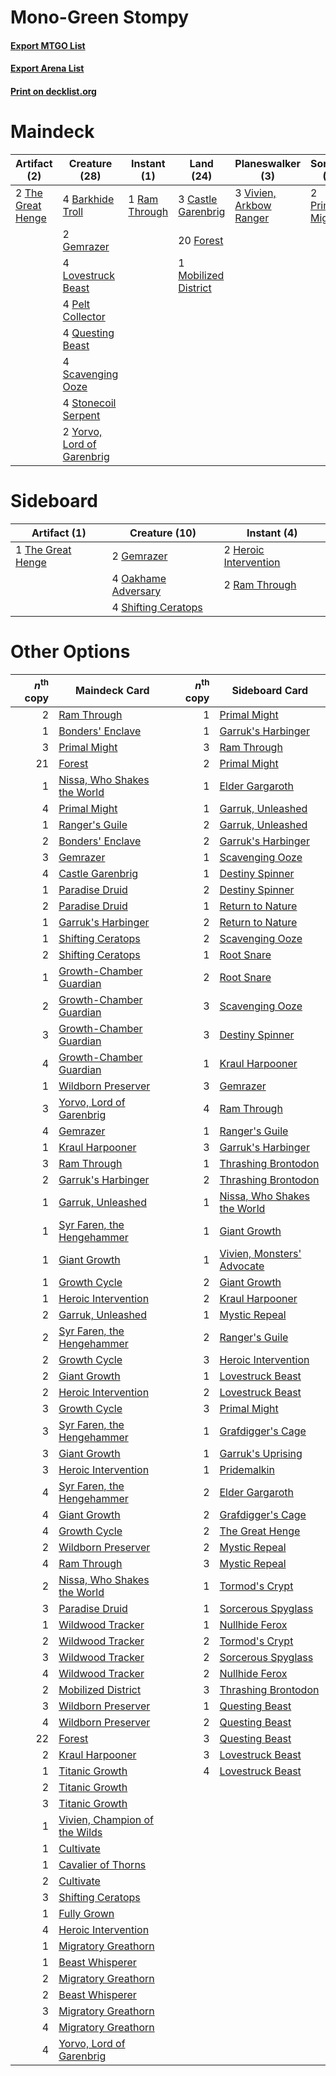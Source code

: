 # Mono-Green Stompy

#### [Export MTGO List](../collection/Mono-Green%20Stompy/Mono-Green%20Stompy.txt)
#### [Export Arena List](../collection/Mono-Green%20Stompy/Mono-Green%20Stompy_arena.txt)
#### [Print on decklist.org](http://decklist.org/?deckmain=4%09Barkhide%20Troll%0A3%09Castle%20Garenbrig%0A20%09Forest%0A2%09Gemrazer%0A4%09Lovestruck%20Beast%0A1%09Mobilized%20District%0A4%09Pelt%20Collector%0A2%09Primal%20Might%0A4%09Questing%20Beast%0A1%09Ram%20Through%0A4%09Scavenging%20Ooze%0A4%09Stonecoil%20Serpent%0A2%09The%20Great%20Henge%0A3%09Vivien,%20Arkbow%20Ranger%0A2%09Yorvo,%20Lord%20of%20Garenbrig&deckside=2%09Gemrazer%0A2%09Heroic%20Intervention%0A4%09Oakhame%20Adversary%0A2%09Ram%20Through%0A4%09Shifting%20Ceratops%0A1%09The%20Great%20Henge)
# Maindeck

|                                        Artifact (2)                                        |                                            Creature (28)                                            |                                      Instant (1)                                       |                                           Land (24)                                           |                                         Planeswalker (3)                                         |                                       Sorcery (2)                                       |
|--------------------------------------------------------------------------------------------|-----------------------------------------------------------------------------------------------------|----------------------------------------------------------------------------------------|-----------------------------------------------------------------------------------------------|--------------------------------------------------------------------------------------------------|-----------------------------------------------------------------------------------------|
|2 [The Great Henge](http://gatherer.wizards.com/Pages/Card/Details.aspx?multiverseid=473123)|4 [Barkhide Troll](http://gatherer.wizards.com/Pages/Card/Details.aspx?multiverseid=466919)          |1 [Ram Through](http://gatherer.wizards.com/Pages/Card/Details.aspx?multiverseid=479690)|3 [Castle Garenbrig](http://gatherer.wizards.com/Pages/Card/Details.aspx?multiverseid=473202)  |3 [Vivien, Arkbow Ranger](http://gatherer.wizards.com/Pages/Card/Details.aspx?multiverseid=466953)|2 [Primal Might](http://gatherer.wizards.com/Pages/Card/Details.aspx?multiverseid=485520)|
|                                                                                            |2 [Gemrazer](http://gatherer.wizards.com/Pages/Card/Details.aspx?multiverseid=479675)                |                                                                                        |20 [Forest](http://gatherer.wizards.com/Pages/Card/Details.aspx?multiverseid=439860)           |                                                                                                  |                                                                                         |
|                                                                                            |4 [Lovestruck Beast](http://gatherer.wizards.com/Pages/Card/Details.aspx?multiverseid=473127)        |                                                                                        |1 [Mobilized District](http://gatherer.wizards.com/Pages/Card/Details.aspx?multiverseid=461176)|                                                                                                  |                                                                                         |
|                                                                                            |4 [Pelt Collector](http://gatherer.wizards.com/Pages/Card/Details.aspx?multiverseid=452891)          |                                                                                        |                                                                                               |                                                                                                  |                                                                                         |
|                                                                                            |4 [Questing Beast](http://gatherer.wizards.com/Pages/Card/Details.aspx?multiverseid=473133)          |                                                                                        |                                                                                               |                                                                                                  |                                                                                         |
|                                                                                            |4 [Scavenging Ooze](http://gatherer.wizards.com/Pages/Card/Details.aspx?multiverseid=420783)         |                                                                                        |                                                                                               |                                                                                                  |                                                                                         |
|                                                                                            |4 [Stonecoil Serpent](http://gatherer.wizards.com/Pages/Card/Details.aspx?multiverseid=473197)       |                                                                                        |                                                                                               |                                                                                                  |                                                                                         |
|                                                                                            |2 [Yorvo, Lord of Garenbrig](http://gatherer.wizards.com/Pages/Card/Details.aspx?multiverseid=473147)|                                                                                        |                                                                                               |                                                                                                  |                                                                                         |


# Sideboard

|                                        Artifact (1)                                        |                                        Creature (10)                                         |                                          Instant (4)                                           |
|--------------------------------------------------------------------------------------------|----------------------------------------------------------------------------------------------|------------------------------------------------------------------------------------------------|
|1 [The Great Henge](http://gatherer.wizards.com/Pages/Card/Details.aspx?multiverseid=473123)|2 [Gemrazer](http://gatherer.wizards.com/Pages/Card/Details.aspx?multiverseid=479675)         |2 [Heroic Intervention](http://gatherer.wizards.com/Pages/Card/Details.aspx?multiverseid=423776)|
|                                                                                            |4 [Oakhame Adversary](http://gatherer.wizards.com/Pages/Card/Details.aspx?multiverseid=473129)|2 [Ram Through](http://gatherer.wizards.com/Pages/Card/Details.aspx?multiverseid=479690)        |
|                                                                                            |4 [Shifting Ceratops](http://gatherer.wizards.com/Pages/Card/Details.aspx?multiverseid=466948)|                                                                                                |


# Other Options

|*n*<sup>th</sup> copy|                                             Maindeck Card                                              |*n*<sup>th</sup> copy|                                            Sideboard Card                                            |
|--------------------:|--------------------------------------------------------------------------------------------------------|--------------------:|------------------------------------------------------------------------------------------------------|
|                    2|[Ram Through](http://gatherer.wizards.com/Pages/Card/Details.aspx?multiverseid=479690)                  |                    1|[Primal Might](http://gatherer.wizards.com/Pages/Card/Details.aspx?multiverseid=485520)               |
|                    1|[Bonders' Enclave](http://gatherer.wizards.com/Pages/Card/Details.aspx?multiverseid=479765)             |                    1|[Garruk's Harbinger](http://gatherer.wizards.com/Pages/Card/Details.aspx?multiverseid=485508)         |
|                    3|[Primal Might](http://gatherer.wizards.com/Pages/Card/Details.aspx?multiverseid=485520)                 |                    3|[Ram Through](http://gatherer.wizards.com/Pages/Card/Details.aspx?multiverseid=479690)                |
|                   21|[Forest](http://gatherer.wizards.com/Pages/Card/Details.aspx?multiverseid=439860)                       |                    2|[Primal Might](http://gatherer.wizards.com/Pages/Card/Details.aspx?multiverseid=485520)               |
|                    1|[Nissa, Who Shakes the World](http://gatherer.wizards.com/Pages/Card/Details.aspx?multiverseid=461096)  |                    1|[Elder Gargaroth](http://gatherer.wizards.com/Pages/Card/Details.aspx?multiverseid=485502)            |
|                    4|[Primal Might](http://gatherer.wizards.com/Pages/Card/Details.aspx?multiverseid=485520)                 |                    1|[Garruk, Unleashed](http://gatherer.wizards.com/Pages/Card/Details.aspx?multiverseid=485506)          |
|                    1|[Ranger's Guile](http://gatherer.wizards.com/Pages/Card/Details.aspx?multiverseid=249973)               |                    2|[Garruk, Unleashed](http://gatherer.wizards.com/Pages/Card/Details.aspx?multiverseid=485506)          |
|                    2|[Bonders' Enclave](http://gatherer.wizards.com/Pages/Card/Details.aspx?multiverseid=479765)             |                    2|[Garruk's Harbinger](http://gatherer.wizards.com/Pages/Card/Details.aspx?multiverseid=485508)         |
|                    3|[Gemrazer](http://gatherer.wizards.com/Pages/Card/Details.aspx?multiverseid=479675)                     |                    1|[Scavenging Ooze](http://gatherer.wizards.com/Pages/Card/Details.aspx?multiverseid=420783)            |
|                    4|[Castle Garenbrig](http://gatherer.wizards.com/Pages/Card/Details.aspx?multiverseid=473202)             |                    1|[Destiny Spinner](http://gatherer.wizards.com/Pages/Card/Details.aspx?multiverseid=476419)            |
|                    1|[Paradise Druid](http://gatherer.wizards.com/Pages/Card/Details.aspx?multiverseid=461098)               |                    2|[Destiny Spinner](http://gatherer.wizards.com/Pages/Card/Details.aspx?multiverseid=476419)            |
|                    2|[Paradise Druid](http://gatherer.wizards.com/Pages/Card/Details.aspx?multiverseid=461098)               |                    1|[Return to Nature](http://gatherer.wizards.com/Pages/Card/Details.aspx?multiverseid=461102)           |
|                    1|[Garruk's Harbinger](http://gatherer.wizards.com/Pages/Card/Details.aspx?multiverseid=485508)           |                    2|[Return to Nature](http://gatherer.wizards.com/Pages/Card/Details.aspx?multiverseid=461102)           |
|                    1|[Shifting Ceratops](http://gatherer.wizards.com/Pages/Card/Details.aspx?multiverseid=466948)            |                    2|[Scavenging Ooze](http://gatherer.wizards.com/Pages/Card/Details.aspx?multiverseid=420783)            |
|                    2|[Shifting Ceratops](http://gatherer.wizards.com/Pages/Card/Details.aspx?multiverseid=466948)            |                    1|[Root Snare](http://gatherer.wizards.com/Pages/Card/Details.aspx?multiverseid=447335)                 |
|                    1|[Growth-Chamber Guardian](http://gatherer.wizards.com/Pages/Card/Details.aspx?multiverseid=457272)      |                    2|[Root Snare](http://gatherer.wizards.com/Pages/Card/Details.aspx?multiverseid=447335)                 |
|                    2|[Growth-Chamber Guardian](http://gatherer.wizards.com/Pages/Card/Details.aspx?multiverseid=457272)      |                    3|[Scavenging Ooze](http://gatherer.wizards.com/Pages/Card/Details.aspx?multiverseid=420783)            |
|                    3|[Growth-Chamber Guardian](http://gatherer.wizards.com/Pages/Card/Details.aspx?multiverseid=457272)      |                    3|[Destiny Spinner](http://gatherer.wizards.com/Pages/Card/Details.aspx?multiverseid=476419)            |
|                    4|[Growth-Chamber Guardian](http://gatherer.wizards.com/Pages/Card/Details.aspx?multiverseid=457272)      |                    1|[Kraul Harpooner](http://gatherer.wizards.com/Pages/Card/Details.aspx?multiverseid=452886)            |
|                    1|[Wildborn Preserver](http://gatherer.wizards.com/Pages/Card/Details.aspx?multiverseid=473144)           |                    3|[Gemrazer](http://gatherer.wizards.com/Pages/Card/Details.aspx?multiverseid=479675)                   |
|                    3|[Yorvo, Lord of Garenbrig](http://gatherer.wizards.com/Pages/Card/Details.aspx?multiverseid=473147)     |                    4|[Ram Through](http://gatherer.wizards.com/Pages/Card/Details.aspx?multiverseid=479690)                |
|                    4|[Gemrazer](http://gatherer.wizards.com/Pages/Card/Details.aspx?multiverseid=479675)                     |                    1|[Ranger's Guile](http://gatherer.wizards.com/Pages/Card/Details.aspx?multiverseid=249973)             |
|                    1|[Kraul Harpooner](http://gatherer.wizards.com/Pages/Card/Details.aspx?multiverseid=452886)              |                    3|[Garruk's Harbinger](http://gatherer.wizards.com/Pages/Card/Details.aspx?multiverseid=485508)         |
|                    3|[Ram Through](http://gatherer.wizards.com/Pages/Card/Details.aspx?multiverseid=479690)                  |                    1|[Thrashing Brontodon](http://gatherer.wizards.com/Pages/Card/Details.aspx?multiverseid=456570)        |
|                    2|[Garruk's Harbinger](http://gatherer.wizards.com/Pages/Card/Details.aspx?multiverseid=485508)           |                    2|[Thrashing Brontodon](http://gatherer.wizards.com/Pages/Card/Details.aspx?multiverseid=456570)        |
|                    1|[Garruk, Unleashed](http://gatherer.wizards.com/Pages/Card/Details.aspx?multiverseid=485506)            |                    1|[Nissa, Who Shakes the World](http://gatherer.wizards.com/Pages/Card/Details.aspx?multiverseid=461096)|
|                    1|[Syr Faren, the Hengehammer](http://gatherer.wizards.com/Pages/Card/Details.aspx?multiverseid=473139)   |                    1|[Giant Growth](http://gatherer.wizards.com/Pages/Card/Details.aspx?multiverseid=129568)               |
|                    1|[Giant Growth](http://gatherer.wizards.com/Pages/Card/Details.aspx?multiverseid=129568)                 |                    1|[Vivien, Monsters' Advocate](http://gatherer.wizards.com/Pages/Card/Details.aspx?multiverseid=479695) |
|                    1|[Growth Cycle](http://gatherer.wizards.com/Pages/Card/Details.aspx?multiverseid=466929)                 |                    2|[Giant Growth](http://gatherer.wizards.com/Pages/Card/Details.aspx?multiverseid=129568)               |
|                    1|[Heroic Intervention](http://gatherer.wizards.com/Pages/Card/Details.aspx?multiverseid=423776)          |                    2|[Kraul Harpooner](http://gatherer.wizards.com/Pages/Card/Details.aspx?multiverseid=452886)            |
|                    2|[Garruk, Unleashed](http://gatherer.wizards.com/Pages/Card/Details.aspx?multiverseid=485506)            |                    1|[Mystic Repeal](http://gatherer.wizards.com/Pages/Card/Details.aspx?multiverseid=476431)              |
|                    2|[Syr Faren, the Hengehammer](http://gatherer.wizards.com/Pages/Card/Details.aspx?multiverseid=473139)   |                    2|[Ranger's Guile](http://gatherer.wizards.com/Pages/Card/Details.aspx?multiverseid=249973)             |
|                    2|[Growth Cycle](http://gatherer.wizards.com/Pages/Card/Details.aspx?multiverseid=466929)                 |                    3|[Heroic Intervention](http://gatherer.wizards.com/Pages/Card/Details.aspx?multiverseid=423776)        |
|                    2|[Giant Growth](http://gatherer.wizards.com/Pages/Card/Details.aspx?multiverseid=129568)                 |                    1|[Lovestruck Beast](http://gatherer.wizards.com/Pages/Card/Details.aspx?multiverseid=473127)           |
|                    2|[Heroic Intervention](http://gatherer.wizards.com/Pages/Card/Details.aspx?multiverseid=423776)          |                    2|[Lovestruck Beast](http://gatherer.wizards.com/Pages/Card/Details.aspx?multiverseid=473127)           |
|                    3|[Growth Cycle](http://gatherer.wizards.com/Pages/Card/Details.aspx?multiverseid=466929)                 |                    3|[Primal Might](http://gatherer.wizards.com/Pages/Card/Details.aspx?multiverseid=485520)               |
|                    3|[Syr Faren, the Hengehammer](http://gatherer.wizards.com/Pages/Card/Details.aspx?multiverseid=473139)   |                    1|[Grafdigger's Cage](http://gatherer.wizards.com/Pages/Card/Details.aspx?multiverseid=278452)          |
|                    3|[Giant Growth](http://gatherer.wizards.com/Pages/Card/Details.aspx?multiverseid=129568)                 |                    1|[Garruk's Uprising](http://gatherer.wizards.com/Pages/Card/Details.aspx?multiverseid=485509)          |
|                    3|[Heroic Intervention](http://gatherer.wizards.com/Pages/Card/Details.aspx?multiverseid=423776)          |                    1|[Pridemalkin](http://gatherer.wizards.com/Pages/Card/Details.aspx?multiverseid=485519)                |
|                    4|[Syr Faren, the Hengehammer](http://gatherer.wizards.com/Pages/Card/Details.aspx?multiverseid=473139)   |                    2|[Elder Gargaroth](http://gatherer.wizards.com/Pages/Card/Details.aspx?multiverseid=485502)            |
|                    4|[Giant Growth](http://gatherer.wizards.com/Pages/Card/Details.aspx?multiverseid=129568)                 |                    2|[Grafdigger's Cage](http://gatherer.wizards.com/Pages/Card/Details.aspx?multiverseid=278452)          |
|                    4|[Growth Cycle](http://gatherer.wizards.com/Pages/Card/Details.aspx?multiverseid=466929)                 |                    2|[The Great Henge](http://gatherer.wizards.com/Pages/Card/Details.aspx?multiverseid=473123)            |
|                    2|[Wildborn Preserver](http://gatherer.wizards.com/Pages/Card/Details.aspx?multiverseid=473144)           |                    2|[Mystic Repeal](http://gatherer.wizards.com/Pages/Card/Details.aspx?multiverseid=476431)              |
|                    4|[Ram Through](http://gatherer.wizards.com/Pages/Card/Details.aspx?multiverseid=479690)                  |                    3|[Mystic Repeal](http://gatherer.wizards.com/Pages/Card/Details.aspx?multiverseid=476431)              |
|                    2|[Nissa, Who Shakes the World](http://gatherer.wizards.com/Pages/Card/Details.aspx?multiverseid=461096)  |                    1|[Tormod's Crypt](http://gatherer.wizards.com/Pages/Card/Details.aspx?multiverseid=389723)             |
|                    3|[Paradise Druid](http://gatherer.wizards.com/Pages/Card/Details.aspx?multiverseid=461098)               |                    1|[Sorcerous Spyglass](http://gatherer.wizards.com/Pages/Card/Details.aspx?multiverseid=435407)         |
|                    1|[Wildwood Tracker](http://gatherer.wizards.com/Pages/Card/Details.aspx?multiverseid=473145)             |                    1|[Nullhide Ferox](http://gatherer.wizards.com/Pages/Card/Details.aspx?multiverseid=452888)             |
|                    2|[Wildwood Tracker](http://gatherer.wizards.com/Pages/Card/Details.aspx?multiverseid=473145)             |                    2|[Tormod's Crypt](http://gatherer.wizards.com/Pages/Card/Details.aspx?multiverseid=389723)             |
|                    3|[Wildwood Tracker](http://gatherer.wizards.com/Pages/Card/Details.aspx?multiverseid=473145)             |                    2|[Sorcerous Spyglass](http://gatherer.wizards.com/Pages/Card/Details.aspx?multiverseid=435407)         |
|                    4|[Wildwood Tracker](http://gatherer.wizards.com/Pages/Card/Details.aspx?multiverseid=473145)             |                    2|[Nullhide Ferox](http://gatherer.wizards.com/Pages/Card/Details.aspx?multiverseid=452888)             |
|                    2|[Mobilized District](http://gatherer.wizards.com/Pages/Card/Details.aspx?multiverseid=461176)           |                    3|[Thrashing Brontodon](http://gatherer.wizards.com/Pages/Card/Details.aspx?multiverseid=456570)        |
|                    3|[Wildborn Preserver](http://gatherer.wizards.com/Pages/Card/Details.aspx?multiverseid=473144)           |                    1|[Questing Beast](http://gatherer.wizards.com/Pages/Card/Details.aspx?multiverseid=473133)             |
|                    4|[Wildborn Preserver](http://gatherer.wizards.com/Pages/Card/Details.aspx?multiverseid=473144)           |                    2|[Questing Beast](http://gatherer.wizards.com/Pages/Card/Details.aspx?multiverseid=473133)             |
|                   22|[Forest](http://gatherer.wizards.com/Pages/Card/Details.aspx?multiverseid=439860)                       |                    3|[Questing Beast](http://gatherer.wizards.com/Pages/Card/Details.aspx?multiverseid=473133)             |
|                    2|[Kraul Harpooner](http://gatherer.wizards.com/Pages/Card/Details.aspx?multiverseid=452886)              |                    3|[Lovestruck Beast](http://gatherer.wizards.com/Pages/Card/Details.aspx?multiverseid=473127)           |
|                    1|[Titanic Growth](http://gatherer.wizards.com/Pages/Card/Details.aspx?multiverseid=221203)               |                    4|[Lovestruck Beast](http://gatherer.wizards.com/Pages/Card/Details.aspx?multiverseid=473127)           |
|                    2|[Titanic Growth](http://gatherer.wizards.com/Pages/Card/Details.aspx?multiverseid=221203)               |                     |                                                                                                      |
|                    3|[Titanic Growth](http://gatherer.wizards.com/Pages/Card/Details.aspx?multiverseid=221203)               |                     |                                                                                                      |
|                    1|[Vivien, Champion of the Wilds](http://gatherer.wizards.com/Pages/Card/Details.aspx?multiverseid=461107)|                     |                                                                                                      |
|                    1|[Cultivate](http://gatherer.wizards.com/Pages/Card/Details.aspx?multiverseid=442154)                    |                     |                                                                                                      |
|                    1|[Cavalier of Thorns](http://gatherer.wizards.com/Pages/Card/Details.aspx?multiverseid=466921)           |                     |                                                                                                      |
|                    2|[Cultivate](http://gatherer.wizards.com/Pages/Card/Details.aspx?multiverseid=442154)                    |                     |                                                                                                      |
|                    3|[Shifting Ceratops](http://gatherer.wizards.com/Pages/Card/Details.aspx?multiverseid=466948)            |                     |                                                                                                      |
|                    1|[Fully Grown](http://gatherer.wizards.com/Pages/Card/Details.aspx?multiverseid=479674)                  |                     |                                                                                                      |
|                    4|[Heroic Intervention](http://gatherer.wizards.com/Pages/Card/Details.aspx?multiverseid=423776)          |                     |                                                                                                      |
|                    1|[Migratory Greathorn](http://gatherer.wizards.com/Pages/Card/Details.aspx?multiverseid=479685)          |                     |                                                                                                      |
|                    1|[Beast Whisperer](http://gatherer.wizards.com/Pages/Card/Details.aspx?multiverseid=452873)              |                     |                                                                                                      |
|                    2|[Migratory Greathorn](http://gatherer.wizards.com/Pages/Card/Details.aspx?multiverseid=479685)          |                     |                                                                                                      |
|                    2|[Beast Whisperer](http://gatherer.wizards.com/Pages/Card/Details.aspx?multiverseid=452873)              |                     |                                                                                                      |
|                    3|[Migratory Greathorn](http://gatherer.wizards.com/Pages/Card/Details.aspx?multiverseid=479685)          |                     |                                                                                                      |
|                    4|[Migratory Greathorn](http://gatherer.wizards.com/Pages/Card/Details.aspx?multiverseid=479685)          |                     |                                                                                                      |
|                    4|[Yorvo, Lord of Garenbrig](http://gatherer.wizards.com/Pages/Card/Details.aspx?multiverseid=473147)     |                     |                                                                                                      |

